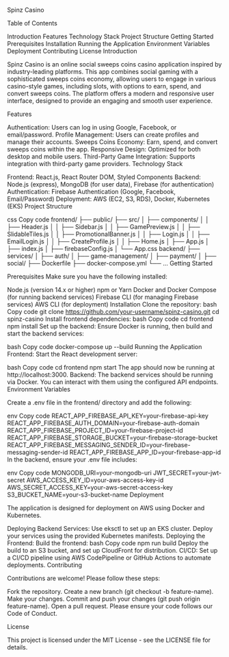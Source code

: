 Spinz Casino

Table of Contents

Introduction
Features
Technology Stack
Project Structure
Getting Started
Prerequisites
Installation
Running the Application
Environment Variables
Deployment
Contributing
License
Introduction

Spinz Casino is an online social sweeps coins casino application inspired by industry-leading platforms. This app combines social gaming with a sophisticated sweeps coins economy, allowing users to engage in various casino-style games, including slots, with options to earn, spend, and convert sweeps coins. The platform offers a modern and responsive user interface, designed to provide an engaging and smooth user experience.

Features

Authentication: Users can log in using Google, Facebook, or email/password.
Profile Management: Users can create profiles and manage their accounts.
Sweeps Coins Economy: Earn, spend, and convert sweeps coins within the app.
Responsive Design: Optimized for both desktop and mobile users.
Third-Party Game Integration: Supports integration with third-party game providers.
Technology Stack

Frontend: React.js, React Router DOM, Styled Components
Backend: Node.js (express), MongoDB (for user data), Firebase (for authentication)
Authentication: Firebase Authentication (Google, Facebook, Email/Password)
Deployment: AWS (EC2, S3, RDS), Docker, Kubernetes (EKS)
Project Structure

css
Copy code
frontend/
  ├── public/
  ├── src/
  │   ├── components/
  │   │   ├── Header.js
  │   │   ├── Sidebar.js
  │   │   ├── GamePreview.js
  │   │   ├── SlidableTiles.js
  │   │   ├── PromotionalBanner.js
  │   │   ├── Login.js
  │   │   ├── EmailLogin.js
  │   │   ├── CreateProfile.js
  │   │   ├── Home.js
  │   ├── App.js
  │   ├── index.js
  │   ├── firebaseConfig.js
  │   └── App.css
backend/
  ├── services/
  │   ├── auth/
  │   ├── game-management/
  │   ├── payment/
  │   ├── social/
  ├── Dockerfile
  ├── docker-compose.yml
  └── ...
Getting Started

Prerequisites
Make sure you have the following installed:

Node.js (version 14.x or higher)
npm or Yarn
Docker and Docker Compose (for running backend services)
Firebase CLI (for managing Firebase services)
AWS CLI (for deployment)
Installation
Clone the repository:
bash
Copy code
git clone https://github.com/your-username/spinz-casino.git
cd spinz-casino
Install frontend dependencies:
bash
Copy code
cd frontend
npm install
Set up the backend:
Ensure Docker is running, then build and start the backend services:

bash
Copy code
docker-compose up --build
Running the Application
Frontend:
Start the React development server:

bash
Copy code
cd frontend
npm start
The app should now be running at http://localhost:3000.
Backend:
The backend services should be running via Docker. You can interact with them using the configured API endpoints.
Environment Variables

Create a .env file in the frontend/ directory and add the following:

env
Copy code
REACT_APP_FIREBASE_API_KEY=your-firebase-api-key
REACT_APP_FIREBASE_AUTH_DOMAIN=your-firebase-auth-domain
REACT_APP_FIREBASE_PROJECT_ID=your-firebase-project-id
REACT_APP_FIREBASE_STORAGE_BUCKET=your-firebase-storage-bucket
REACT_APP_FIREBASE_MESSAGING_SENDER_ID=your-firebase-messaging-sender-id
REACT_APP_FIREBASE_APP_ID=your-firebase-app-id
In the backend, ensure your .env file includes:

env
Copy code
MONGODB_URI=your-mongodb-uri
JWT_SECRET=your-jwt-secret
AWS_ACCESS_KEY_ID=your-aws-access-key-id
AWS_SECRET_ACCESS_KEY=your-aws-secret-access-key
S3_BUCKET_NAME=your-s3-bucket-name
Deployment

The application is designed for deployment on AWS using Docker and Kubernetes.

Deploying Backend Services:
Use eksctl to set up an EKS cluster.
Deploy your services using the provided Kubernetes manifests.
Deploying the Frontend:
Build the frontend:
bash
Copy code
npm run build
Deploy the build to an S3 bucket, and set up CloudFront for distribution.
CI/CD:
Set up a CI/CD pipeline using AWS CodePipeline or GitHub Actions to automate deployments.
Contributing

Contributions are welcome! Please follow these steps:

Fork the repository.
Create a new branch (git checkout -b feature-name).
Make your changes.
Commit and push your changes (git push origin feature-name).
Open a pull request.
Please ensure your code follows our Code of Conduct.

License

This project is licensed under the MIT License - see the LICENSE file for details.
